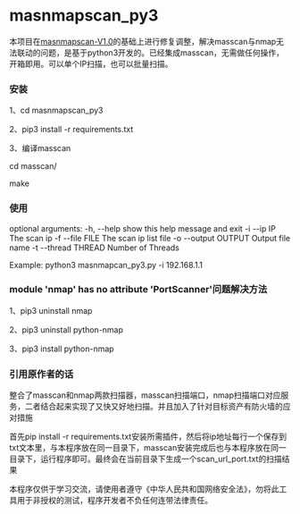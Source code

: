 # masnmapscan_py3

本项目在[masnmapscan-V1.0](https://github.com/hellogoldsnakeman/masnmapscan-V1.0)的基础上进行修复调整，解决masscan与nmap无法联动的问题，是基于python3开发的。已经集成masscan，无需做任何操作，开箱即用。可以单个IP扫描，也可以批量扫描。

### 安装

1、cd masnmapscan_py3

2、pip3 install -r requirements.txt

3、编译masscan

cd masscan/

make

### 使用

optional arguments:
-h, --help  show this help message and exit
-i --ip IP  The scan ip
-f --file FILE  The scan ip list file
-o --output OUTPUT  Output file name
-t --thread THREAD   Number of Threads

Example: python3 masnmapcan_py3.py -i 192.168.1.1


### module 'nmap' has no attribute 'PortScanner'问题解决方法

1、pip3 uninstall nmap

2、pip3 uninstall python-nmap

3、pip3 install python-nmap

### 引用原作者的话

整合了masscan和nmap两款扫描器，masscan扫描端口，nmap扫描端口对应服务，二者结合起来实现了又快又好地扫描。并且加入了针对目标资产有防火墙的应对措施

首先pip install -r requirements.txt安装所需插件，然后将ip地址每行一个保存到txt文本里，与本程序放在同一目录下，masscan安装完成后也与本程序放在同一目录下，运行程序即可。最终会在当前目录下生成一个scan_url_port.txt的扫描结果

本程序仅供于学习交流，请使用者遵守《中华人民共和国网络安全法》，勿将此工具用于非授权的测试，程序开发者不负任何连带法律责任。
